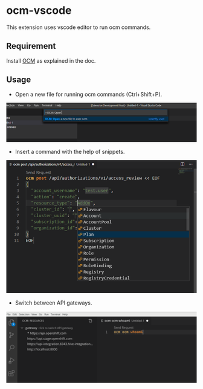 # ocm-vscode

This extension uses vscode editor to run ocm commands.

## Requirement

Install [OCM](https://github.com/openshift-online/ocm-cli) as explained in the doc.

## Usage

- Open a new file for running ocm commands (Ctrl+Shift+P).

![open](https://raw.githubusercontent.com/petli-openshift/ocm-vscode/master/images/open.png)

- Insert a command with the help of snippets.

![open](https://raw.githubusercontent.com/petli-openshift/ocm-vscode/master/images/snippets.png)

- Switch between API gateways.

![open](https://raw.githubusercontent.com/petli-openshift/ocm-vscode/master/images/gateways.png)
